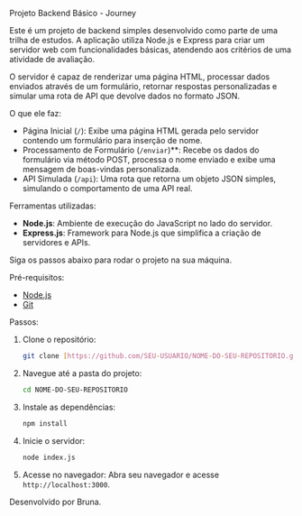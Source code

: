 Projeto Backend Básico - Journey

Este é um projeto de backend simples desenvolvido como parte de uma trilha de estudos. A aplicação utiliza Node.js e Express para criar um servidor web com funcionalidades básicas, atendendo aos critérios de uma atividade de avaliação.

O servidor é capaz de renderizar uma página HTML, processar dados enviados através de um formulário, retornar respostas personalizadas e simular uma rota de API que devolve dados no formato JSON.

O que ele faz:

-   Página Inicial (`/`): Exibe uma página HTML gerada pelo servidor contendo um formulário para inserção de nome.
-   Processamento de Formulário (`/enviar`)**: Recebe os dados do formulário via método POST, processa o nome enviado e exibe uma mensagem de boas-vindas personalizada.
-   API Simulada (`/api`): Uma rota que retorna um objeto JSON simples, simulando o comportamento de uma API real.

Ferramentas utilizadas:

-   **Node.js**: Ambiente de execução do JavaScript no lado do servidor.
-   **Express.js**: Framework para Node.js que simplifica a criação de servidores e APIs.

Siga os passos abaixo para rodar o projeto na sua máquina.

Pré-requisitos:
-   [Node.js](https://nodejs.org/en/)
-   [Git](https://git-scm.com/) 

Passos:

1.  Clone o repositório:
    ```bash
    git clone [https://github.com/SEU-USUARIO/NOME-DO-SEU-REPOSITORIO.git](https://github.com/SEU-USUARIO/NOME-DO-SEU-REPOSITORIO.git)
    ```

2.  Navegue até a pasta do projeto:
    ```bash
    cd NOME-DO-SEU-REPOSITORIO
    ```

3.  Instale as dependências:
    ```bash
    npm install
    ```

4.  Inicie o servidor:
    ```bash
    node index.js
    ```

5.  Acesse no navegador:
    Abra seu navegador e acesse `http://localhost:3000`.


Desenvolvido por Bruna.